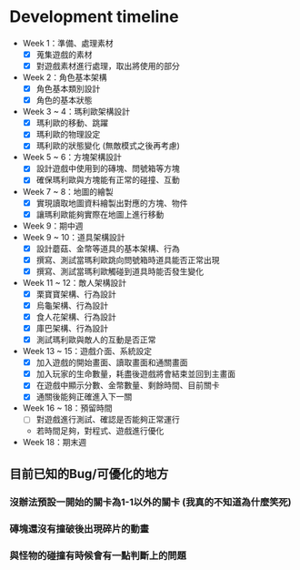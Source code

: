 # Development timeline
- Week 1：準備、處理素材
  - [x] 蒐集遊戲的素材
  - [x] 對遊戲素材進行處理，取出將使用的部分
- Week 2：角色基本架構
  - [x] 角色基本類別設計
  - [x] 角色的基本狀態
- Week 3 ~ 4：瑪利歐架構設計
  - [x] 瑪利歐的移動、跳躍
  - [x] 瑪利歐的物理設定
  - [x] 瑪利歐的狀態變化 (無敵模式之後再考慮)
- Week 5 ~ 6：方塊架構設計
  - [x] 設計遊戲中使用到的磚塊、問號箱等方塊
  - [x] 確保瑪利歐與方塊能有正常的碰撞、互動
- Week 7 ~ 8：地圖的繪製
  - [x] 實現讀取地圖資料繪製出對應的方塊、物件
  - [x] 讓瑪利歐能夠實際在地圖上進行移動
- Week 9：期中週
- Week 9 ~ 10：道具架構設計
  - [x] 設計蘑菇、金幣等道具的基本架構、行為
  - [x] 撰寫、測試當瑪利歐跳向問號箱時道具能否正常出現
  - [x] 撰寫、測試當瑪利歐觸碰到道具時能否發生變化
- Week 11 ~ 12：敵人架構設計
  - [x] 栗寶寶架構、行為設計
  - [x] 烏龜架構、行為設計
  - [x] 食人花架構、行為設計
  - [x] 庫巴架構、行為設計
  - [x] 測試瑪利歐與敵人的互動是否正常
- Week 13 ~ 15：遊戲介面、系統設定
  - [x] 加入遊戲的開始畫面、讀取畫面和通關畫面
  - [x] 加入玩家的生命數量，耗盡後遊戲將會結束並回到主畫面
  - [x] 在遊戲中顯示分數、金幣數量、剩餘時間、目前關卡
  - [x] 通關後能夠正確進入下一關
- Week 16 ~ 18：預留時間
  - [ ] 對遊戲進行測試、確認是否能夠正常運行
  - 若時間足夠，對程式、遊戲進行優化
- Week 18：期末週

## 目前已知的Bug/可優化的地方
### 沒辦法預設一開始的關卡為1-1以外的關卡 (我真的不知道為什麼笑死)
### 磚塊還沒有撞破後出現碎片的動畫
### 與怪物的碰撞有時候會有一點判斷上的問題